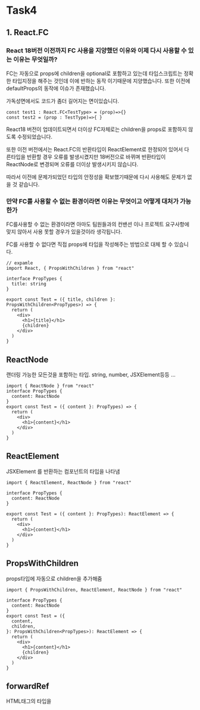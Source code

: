 # Task4

## 1. React.FC

### React 18버전 이전까지 FC 사용을 지양했던 이유와 이제 다시 사용할 수 있는 이유는 무엇일까?

FC는 자동으로 props에 children을 optional로 포함하고 있는데 타입스크립트는 정확한 타입지정을 해주는 것인데 이에 반하는 동작 이기때문에 지양했습니다. 또한 이전에 defaultProps의 동작에 이슈가 존재했습니다.

가독성면에서도 코드가 좀더 길어지는 면이있습니다.

```JS
const test1 : React.FC<TestType> = (prop)=>{}
const test2 = (prop : TestType)=>{ }
```

React18 버전이 업데이트되면서 더이상 FC자체로는 children을 props로 포함하지 않도록 수정되었습니다.

또한 이전 버전에서는 React.FC의 반환타입이 ReactElement로 한정되어 있어서 다른타입을 반환할 경우 오류를 발생시켰지만 18버전으로 바뀌며 반환타입이 ReactNode로 변경되며 오류를 더이상 발생시키지 않습니다.

따라서 이전에 문제가되었던 타입의 안정성을 확보했기때문에 다시 사용해도 문제가 없을 것 같습니다.

### 만약 FC를 사용할 수 없는 환경이라면 이유는 무엇이고 어떻게 대처가 가능한가

FC를사용할 수 없는 환경이라면 아마도 팀원들과의 컨밴션 이나 프로젝트 요구사항에 맞지 않아서 사용 못할 경우가 있을것이라 생각됩니다.

FC를 사용할 수 없다면 직접 props에 타입을 작성해주는 방법으로 대체 할 수 있습니다.

```JS
// expamle
import React, { PropsWithChildren } from "react"

interface PropTypes {
  title: string
}

export const Test = ({ title, children }: PropsWithChildren<PropTypes>) => {
  return (
    <div>
      <h1>{title}</h1>
      {children}
    </div>
  )
}

```

## ReactNode

랜더링 가능한 모든것을 포함하는 타입. string, number, JSXElement등등 ...

```JS
import { ReactNode } from "react"
interface PropTypes {
  content: ReactNode
}
export const Test = ({ content }: PropTypes) => {
  return (
    <div>
      <h1>{content}</h1>
    </div>
  )
}
```

## ReactElement

JSXElement 를 반환하는 컴포넌트의 타입을 나타냄

```JS
import { ReactElement, ReactNode } from "react"

interface PropTypes {
  content: ReactNode
}

export const Test = ({ content }: PropTypes): ReactElement => {
  return (
    <div>
      <h1>{content}</h1>
    </div>
  )
}

```

## PropsWithChildren

props타입에 자동으로 children을 추가해줌

```JS
import { PropsWithChildren, ReactElement, ReactNode } from "react"

interface PropTypes {
  content: ReactNode
}
export const Test = ({
  content,
  children,
}: PropsWithChildren<PropTypes>): ReactElement => {
  return (
    <div>
      <h1>{content}</h1>
      {children}
    </div>
  )
}

```
## forwardRef

HTML태그의 타입을 

